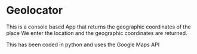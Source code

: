 # Geolocator
This is a console based App that returns the geographic coordinates of the place
We enter the location and the geographic coordinates are returned.

This has been coded in python and uses the Google Maps API
